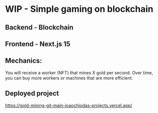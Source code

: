 # WIP - Simple gaming on blockchain

## Backend - Blockchain

## Frontend - Next.js 15

## Mechanics:

You will receive a worker (NFT) that mines X gold per second. Over time, you can buy more workers or machines that are more efficient.

## Deployed project

https://gold-mining-git-main-joaochiodas-projects.vercel.app/
